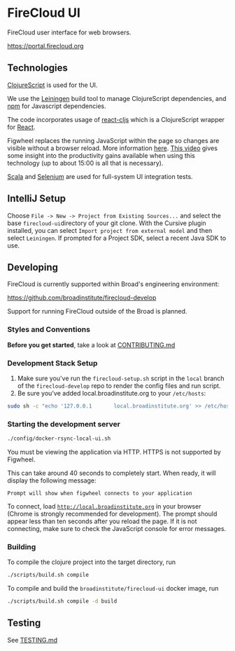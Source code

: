 # FireCloud UI

FireCloud user interface for web browsers.

https://portal.firecloud.org

## Technologies

[ClojureScript](https://github.com/clojure/clojurescript) is used for the UI.

We use the [Leiningen](http://leiningen.org/) build tool to manage ClojureScript dependencies, and [npm](https://www.npmjs.com) for Javascript dependencies.

The code incorporates usage of [react-cljs](https://github.com/dmohs/react-cljs) which is a ClojureScript wrapper for [React](https://facebook.github.io/react/).

Figwheel replaces the running JavaScript within the page so changes are visible without a browser reload. More information [here](https://github.com/bhauman/lein-figwheel). [This video](https://www.youtube.com/watch?v=j-kj2qwJa_E) gives some insight into the productivity gains available when using this technology (up to about 15:00 is all that is necessary).

[Scala](http://www.scala-lang.org/) and [Selenium](http://seleniumhq.org/) are used for full-system UI integration tests.

## IntelliJ Setup
Choose `File -> New -> Project from Existing Sources...` and select the base `firecloud-ui`directory of your git clone. With the Cursive plugin installed, you can select `Import project from external model` and then select `Leiningen`. If prompted for a Project SDK, select a recent Java SDK to use.

## Developing

FireCloud is currently supported within Broad's engineering environment:

https://github.com/broadinstitute/firecloud-develop

Support for running FireCloud outside of the Broad is planned.

### Styles and Conventions

**Before you get started**, take a look at [CONTRIBUTING.md](contributing.md)

### Development Stack Setup

1. Make sure you've run the `firecloud-setup.sh` script in the `local` branch of the `firecloud-develop` repo to render the config files and run script.
2. Be sure you've added local.broadinstitute.org to your `/etc/hosts`:

```bash
sudo sh -c "echo '127.0.0.1       local.broadinstitute.org' >> /etc/hosts"
```

### Starting the development server

```bash
./config/docker-rsync-local-ui.sh
```

You must be viewing the application via HTTP. HTTPS is not supported by Figwheel.

This can take around 40 seconds to completely start. When ready, it will display the following message:

```
Prompt will show when figwheel connects to your application
```

To connect, load [`http://local.broadinstitute.org`](http://local.broadinstitute.org) in your browser (Chrome is strongly recommended for development). The prompt should appear less than ten seconds after you reload the page. If it is not connecting, make sure to check the JavaScript console for error messages.

### Building

To compile the clojure project into the target directory, run 

```bash
./scripts/build.sh compile
```

To compile and build the `broadinstitute/firecloud-ui` docker image, run

```bash
./scripts/build.sh compile -d build
```

## Testing
See [TESTING.md](TESTING.md)
